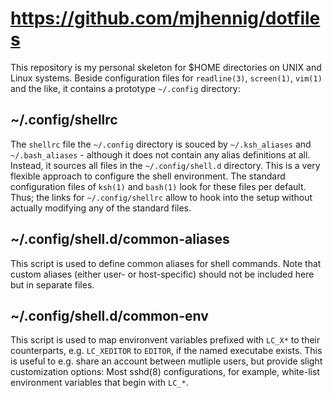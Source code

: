 https://github.com/mjhennig/dotfiles
====================================

This repository is my personal skeleton for $HOME directories on UNIX and
Linux systems. Beside configuration files for `readline(3)`, `screen(1)`,
`vim(1)` and the like, it contains a prototype `~/.config` directory:

~/.config/shellrc
-----------------
The `shellrc` file the `~/.config` directory is souced by `~/.ksh_aliases`
and `~/.bash_aliases` - although it does not contain any alias definitions
at all. Instead, it sources all files in the `~/.config/shell.d` directory.
This is a very flexible approach to configure the shell environment. The
standard configuration files of `ksh(1)` and `bash(1)` look for these files
per default. Thus; the links for `~/.config/shellrc` allow to hook into the
setup without actually modifying any of the standard files.

~/.config/shell.d/common-aliases
--------------------------------
This script is used to define common aliases for shell commands. Note that
custom aliases (either user- or host-specific) should not be included here
but in separate files.

~/.config/shell.d/common-env
----------------------------
This script is used to map environvent variables prefixed with `LC_X*` to
their counterparts, e.g. `LC_XEDITOR` to `EDITOR`, if the named executabe
exists. This is useful to e.g. share an account between mutliple users,
but provide slight customization options: Most sshd(8) configurations, for
example, white-list environment variables that begin with `LC_*`.

